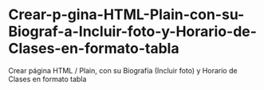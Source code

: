 # Crear-p-gina-HTML-Plain-con-su-Biograf-a-Incluir-foto-y-Horario-de-Clases-en-formato-tabla
Crear página HTML / Plain, con su Biografía (Incluir foto) y Horario de Clases en formato tabla
